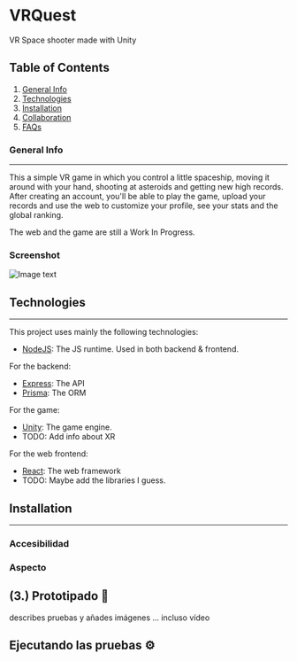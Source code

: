 # VRQuest
VR Space shooter made with Unity

## Table of Contents
1. [General Info](#general-info)
2. [Technologies](#technologies)
3. [Installation](#installation)
4. [Collaboration](#collaboration)
5. [FAQs](#faqs)

### General Info
***
This a simple VR game in which you control a little spaceship, moving it around with your hand, shooting at asteroids and getting new high records.
After creating an account, you'll be able to play the game, upload your records and use the web to customize your profile, see your stats and the global ranking.

The web and the game are still a Work In Progress.

### Screenshot
![Image text](https://www.united-internet.de/fileadmin/user_upload/Brands/Downloads/Logo_IONOS_by.jpg)

## Technologies
***
This project uses mainly the following technologies:

* [NodeJS](https://nodejs.org/): The JS runtime. Used in both backend & frontend.

For the backend:
* [Express](https://expressjs.com): The API
* [Prisma](https://www.prisma.io): The ORM

For the game:
* [Unity](https://unity.com): The game engine.
* TODO: Add info about XR

For the web frontend:
* [React](https://reactjs.org): The web framework
* TODO: Maybe add the libraries I guess.


## Installation
***
### 

### Accesibilidad
### Aspecto


## (3.) Prototipado 🔧
describes pruebas y añades imágenes
... incluso vídeo

## Ejecutando las pruebas ⚙️

